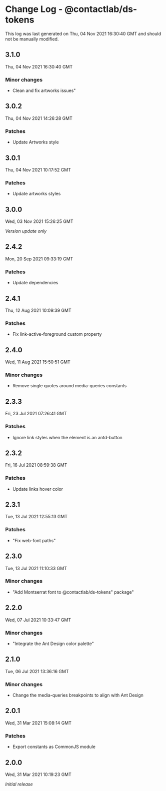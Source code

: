 # Change Log - @contactlab/ds-tokens

This log was last generated on Thu, 04 Nov 2021 16:30:40 GMT and should not be manually modified.

## 3.1.0
Thu, 04 Nov 2021 16:30:40 GMT

### Minor changes

- Clean and fix artworks issues"

## 3.0.2
Thu, 04 Nov 2021 14:26:28 GMT

### Patches

- Update Artworks style

## 3.0.1
Thu, 04 Nov 2021 10:17:52 GMT

### Patches

- Update artworks styles

## 3.0.0
Wed, 03 Nov 2021 15:26:25 GMT

_Version update only_

## 2.4.2
Mon, 20 Sep 2021 09:33:19 GMT

### Patches

- Update dependencies

## 2.4.1
Thu, 12 Aug 2021 10:09:39 GMT

### Patches

- Fix link-active-foreground custom property

## 2.4.0
Wed, 11 Aug 2021 15:50:51 GMT

### Minor changes

- Remove single quotes around media-queries constants

## 2.3.3
Fri, 23 Jul 2021 07:26:41 GMT

### Patches

- Ignore link styles when the element is an antd-button

## 2.3.2
Fri, 16 Jul 2021 08:59:38 GMT

### Patches

- Update links hover color

## 2.3.1
Tue, 13 Jul 2021 12:55:13 GMT

### Patches

- "Fix web-font paths"

## 2.3.0
Tue, 13 Jul 2021 11:10:33 GMT

### Minor changes

- "Add Montserrat font to @contactlab/ds-tokens" package"

## 2.2.0
Wed, 07 Jul 2021 10:33:47 GMT

### Minor changes

- "Integrate the Ant Design color palette"

## 2.1.0
Tue, 06 Jul 2021 13:36:16 GMT

### Minor changes

- Change the media-queries breakpoints to align with Ant Design

## 2.0.1
Wed, 31 Mar 2021 15:08:14 GMT

### Patches

- Export constants as CommonJS module

## 2.0.0
Wed, 31 Mar 2021 10:19:23 GMT

_Initial release_

